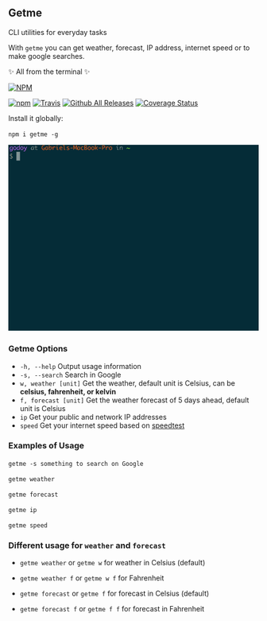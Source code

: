## Getme
CLI utilities for everyday tasks

With `getme` you can get weather, forecast, IP address, internet speed or to make google searches. 

✨ All from the terminal ✨ 

[![NPM](https://nodei.co/npm/getme.png?downloads=true)](https://nodei.co/npm/getme/)

[![npm](https://img.shields.io/npm/v/getme.svg)](https://www.npmjs.com/package/getme)
[![Travis](https://img.shields.io/travis/rust-lang/rust.svg)]()
[![Github All Releases](https://img.shields.io/github/downloads/gabrielgodoy/getme/total.svg)]()
[![Coverage Status](https://coveralls.io/repos/github/gabrielgodoy/getme/badge.svg?branch=master)](https://coveralls.io/github/gabrielgodoy/getme?branch=master)


Install it globally:

`npm i getme -g`

![Demo](demo.gif)

### Getme Options

- `-h, --help`  Output usage information
- `-s, --search`  Search in Google
- `w, weather [unit]`  Get the weather, default unit is Celsius, can be **celsius, fahrenheit, or kelvin**
- `f, forecast [unit]`  Get the weather forecast of 5 days ahead, default unit is Celsius
- `ip`  Get your public and network IP addresses
- `speed`  Get your internet speed based on [speedtest](http://www.speedtest.net/)

### Examples of Usage

`getme -s something to search on Google`

`getme weather`

`getme forecast`

`getme ip`

`getme speed`

### Different usage for `weather` and `forecast`

- `getme weather`  or  `getme w`  for weather in Celsius (default)
- `getme weather f`  or  `getme w f`  for Fahrenheit

- `getme forecast`  or  `getme f` for forecast in Celsius (default) 
- `getme forecast f`  or  `getme f f` for forecast in Fahrenheit
